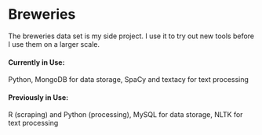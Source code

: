 # Breweries
The breweries data set is my side project.
I use it to try out new tools before I use them on a larger scale.


#### Currently in Use:
Python, MongoDB for data storage, SpaCy and textacy for text processing


#### Previously in Use:
R (scraping) and Python (processing), MySQL for data storage, NLTK for text processing
